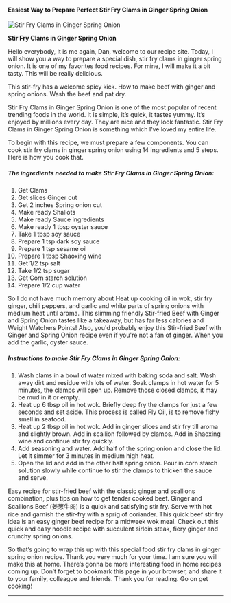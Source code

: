             

#### Easiest Way to Prepare Perfect Stir Fry Clams in Ginger Spring Onion

![Stir Fry Clams in Ginger Spring Onion](https://img-global.cpcdn.com/recipes/86b691791b67e890/751x532cq70/stir-fry-clams-in-ginger-spring-onion-recipe-main-photo.jpg)

**Stir Fry Clams in Ginger Spring Onion**

Hello everybody, it is me again, Dan, welcome to our recipe site. Today, I will show you a way to prepare a special dish, stir fry clams in ginger spring onion. It is one of my favorites food recipes. For mine, I will make it a bit tasty. This will be really delicious.

This stir-fry has a welcome spicy kick. How to make beef with ginger and spring onions. Wash the beef and pat dry.

Stir Fry Clams in Ginger Spring Onion is one of the most popular of recent trending foods in the world. It is simple, it’s quick, it tastes yummy. It’s enjoyed by millions every day. They are nice and they look fantastic. Stir Fry Clams in Ginger Spring Onion is something which I’ve loved my entire life.

To begin with this recipe, we must prepare a few components. You can cook stir fry clams in ginger spring onion using 14 ingredients and 5 steps. Here is how you cook that.

##### The ingredients needed to make Stir Fry Clams in Ginger Spring Onion:

1.  Get Clams
2.  Get slices Ginger cut
3.  Get 2 inches Spring onion cut
4.  Make ready Shallots
5.  Make ready Sauce ingredients
6.  Make ready 1 tbsp oyster sauce
7.  Take 1 tbsp soy sauce
8.  Prepare 1 tsp dark soy sauce
9.  Prepare 1 tsp sesame oil
10.  Prepare 1 tbsp Shaoxing wine
11.  Get 1/2 tsp salt
12.  Take 1/2 tsp sugar
13.  Get Corn starch solution
14.  Prepare 1/2 cup water

So I do not have much memory about Heat up cooking oil in wok, stir fry ginger, chili peppers, and garlic and white parts of spring onions with medium heat until aroma. This slimming friendly Stir-fried Beef with Ginger and Spring Onion tastes like a takeaway, but has far less calories and Weight Watchers Points! Also, you'd probably enjoy this Stir-fried Beef with Ginger and Spring Onion recipe even if you're not a fan of ginger. When you add the garlic, oyster sauce.

##### Instructions to make Stir Fry Clams in Ginger Spring Onion:

1.  Wash clams in a bowl of water mixed with baking soda and salt. Wash away dirt and residue with lots of water. Soak clamps in hot water for 5 minutes, the clamps will open up. Remove those closed clamps, it may be mud in it or empty.
2.  Heat up 6 tbsp oil in hot wok. Briefly deep fry the clamps for just a few seconds and set aside. This process is called Fly Oil, is to remove fishy smell in seafood.
3.  Heat up 2 tbsp oil in hot wok. Add in ginger slices and stir fry till aroma and slightly brown. Add in scallion followed by clamps. Add in Shaoxing wine and continue stir fry quickly.
4.  Add seasoning and water. Add half of the spring onion and close the lid. Let it simmer for 3 minutes in medium high heat.
5.  Open the lid and add in the other half spring onion. Pour in corn starch solution slowly while continue to stir the clamps to thicken the sauce and serve.

Easy recipe for stir-fried beef with the classic ginger and scallions combination, plus tips on how to get tender cooked beef. Ginger and Scallions Beef (姜葱牛肉) is a quick and satisfying stir fry. Serve with hot rice and garnish the stir-fry with a sprig of coriander. This quick beef stir fry idea is an easy ginger beef recipe for a midweek wok meal. Check out this quick and easy noodle recipe with succulent sirloin steak, fiery ginger and crunchy spring onions.

So that’s going to wrap this up with this special food stir fry clams in ginger spring onion recipe. Thank you very much for your time. I am sure you will make this at home. There’s gonna be more interesting food in home recipes coming up. Don’t forget to bookmark this page in your browser, and share it to your family, colleague and friends. Thank you for reading. Go on get cooking!

* * *